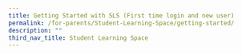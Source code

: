 ```yaml
---
title: Getting Started with SLS (First time login and new user)
permalink: /for-parents/Student-Learning-Space/getting-started/
description: ""
third_nav_title: Student Learning Space
---
```


